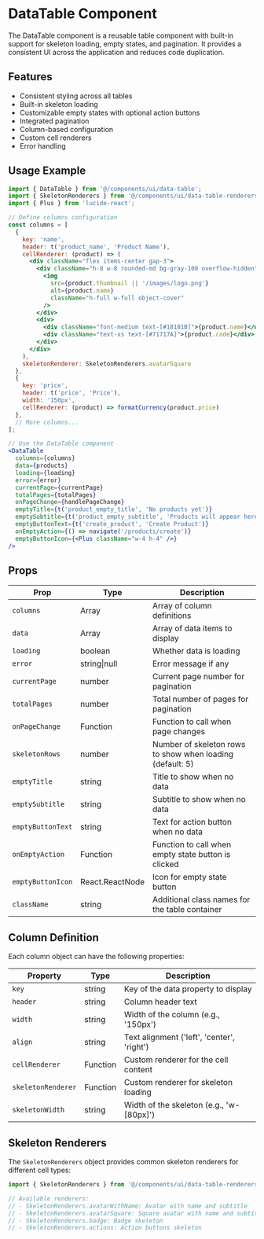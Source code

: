 # DataTable Component

The DataTable component is a reusable table component with built-in support for skeleton loading, empty states, and pagination. It provides a consistent UI across the application and reduces code duplication.

## Features

- Consistent styling across all tables
- Built-in skeleton loading
- Customizable empty states with optional action buttons
- Integrated pagination
- Column-based configuration
- Custom cell renderers
- Error handling

## Usage Example

```jsx
import { DataTable } from '@/components/ui/data-table';
import { SkeletonRenderers } from '@/components/ui/data-table-renderers';
import { Plus } from 'lucide-react';

// Define columns configuration
const columns = [
  {
    key: 'name',
    header: t('product_name', 'Product Name'),
    cellRenderer: (product) => (
      <div className="flex items-center gap-3">
        <div className="h-8 w-8 rounded-md bg-gray-100 overflow-hidden">
          <img 
            src={product.thumbnail || '/images/logo.png'} 
            alt={product.name}
            className="h-full w-full object-cover"
          />
        </div>
        <div>
          <div className="font-medium text-[#18181B]">{product.name}</div>
          <div className="text-xs text-[#71717A]">{product.code}</div>
        </div>
      </div>
    ),
    skeletonRenderer: SkeletonRenderers.avatarSquare
  },
  {
    key: 'price',
    header: t('price', 'Price'),
    width: '150px',
    cellRenderer: (product) => formatCurrency(product.price)
  },
  // More columns...
];

// Use the DataTable component
<DataTable
  columns={columns}
  data={products}
  loading={loading}
  error={error}
  currentPage={currentPage}
  totalPages={totalPages}
  onPageChange={handlePageChange}
  emptyTitle={t('product_empty_title', 'No products yet')}
  emptySubtitle={t('product_empty_subtitle', 'Products will appear here when they are created.')}
  emptyButtonText={t('create_product', 'Create Product')}
  onEmptyAction={() => navigate('/products/create')}
  emptyButtonIcon={<Plus className="w-4 h-4" />}
/>
```

## Props

| Prop | Type | Description |
|------|------|-------------|
| `columns` | Array | Array of column definitions |
| `data` | Array | Array of data items to display |
| `loading` | boolean | Whether data is loading |
| `error` | string\|null | Error message if any |
| `currentPage` | number | Current page number for pagination |
| `totalPages` | number | Total number of pages for pagination |
| `onPageChange` | Function | Function to call when page changes |
| `skeletonRows` | number | Number of skeleton rows to show when loading (default: 5) |
| `emptyTitle` | string | Title to show when no data |
| `emptySubtitle` | string | Subtitle to show when no data |
| `emptyButtonText` | string | Text for action button when no data |
| `onEmptyAction` | Function | Function to call when empty state button is clicked |
| `emptyButtonIcon` | React.ReactNode | Icon for empty state button |
| `className` | string | Additional class names for the table container |

## Column Definition

Each column object can have the following properties:

| Property | Type | Description |
|----------|------|-------------|
| `key` | string | Key of the data property to display |
| `header` | string | Column header text |
| `width` | string | Width of the column (e.g., '150px') |
| `align` | string | Text alignment ('left', 'center', 'right') |
| `cellRenderer` | Function | Custom renderer for the cell content |
| `skeletonRenderer` | Function | Custom renderer for skeleton loading |
| `skeletonWidth` | string | Width of the skeleton (e.g., 'w-[80px]') |

## Skeleton Renderers

The `SkeletonRenderers` object provides common skeleton renderers for different cell types:

```jsx
import { SkeletonRenderers } from '@/components/ui/data-table-renderers';

// Available renderers:
// - SkeletonRenderers.avatarWithName: Avatar with name and subtitle
// - SkeletonRenderers.avatarSquare: Square avatar with name and subtitle
// - SkeletonRenderers.badge: Badge skeleton
// - SkeletonRenderers.actions: Action buttons skeleton
``` 
